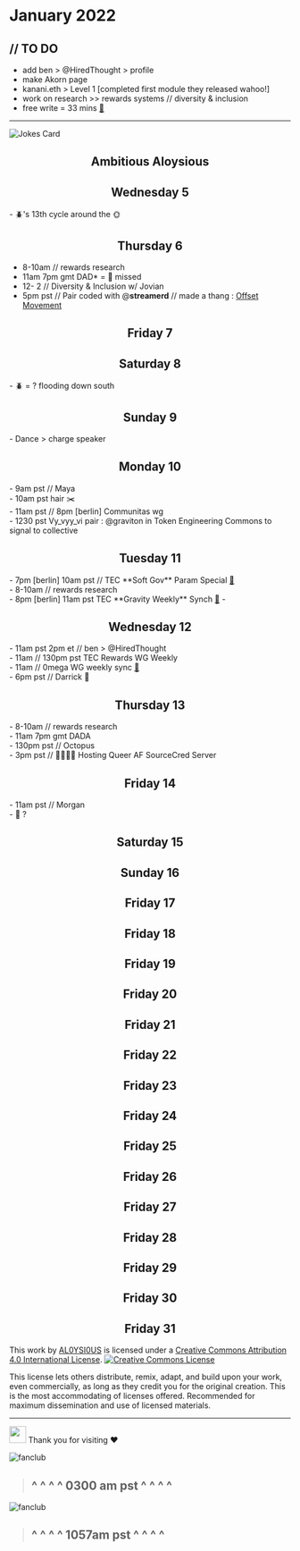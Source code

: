 # January 2022

## // TO DO

+ add ben > @HiredThought > profile
+ make Akorn page
+ kanani.eth > Level 1 [completed first module they released wahoo!]
+ work on research >> rewards systems // diversity & inclusion
+ free write = 33 mins [💎](https://docs.google.com/document/d/1y-q4U-EEi3cRvy5_O8sxoTG5xMS9hh1YO-38oASfrsM/edit?usp=sharing)

---

![Jokes Card](https://readme-jokes.vercel.app/api)

<h2 align="center">Ambitious Aloysious</h2>


<h2 align="center"> Wednesday 5</h2>
- 🪲's 13th cycle around the 🌞


<h2 align="center"> Thursday 6 </h2>

- 8-10am // rewards research <br>
- 11am 7pm gmt DAD* = 🚫 missed <br>
- 12- 2 // Diversity & Inclusion w/ Jovian <br>
- 5pm pst // Pair coded with @**streamerd** // made a thang : [Offset Movement](https://github.com/orgs/Offset-Movement/projects)

<h2 align="center"> Friday 7</h2>

<h2 align="center"> Saturday 8</h2>
- 🪲 = ? flooding down south 

<h2 align="center"> Sunday 9</h2>
- Dance > charge speaker

<h2 align="center"> Monday 10</h2>
- 9am pst // Maya <br>
- 10am pst hair ✂️ <br>
- 11am pst // 8pm [berlin] Communitas wg<br>
- 1230 pst Vy_vyy_vi pair : @graviton in Token Engineering Commons to signal to collective 

<h2 align="center"> Tuesday 11</h2>
- 7pm [berlin] 10am pst // TEC **Soft Gov** Param Special <a href="https://docs.google.com/document/d/1R8yLfht6GvGHr8VDvyZ-sVP1s54rPLY4MtXPBOqHtO0/edit#">📝</a> <br>
- 8-10am // rewards research <br>
- 8pm [berlin] 11am pst TEC **Gravity Weekly** Synch <a href="https://docs.google.com/document/d/19tpH6EU8jYX4FQ0CBtUf0MdsLzjpVo5x7n9W38u9Us4/edit#">📝</a> 
- 
<h2 align="center"> Wednesday 12</h2>
- 11am pst 2pm et // ben > @HiredThought <br>
- 11am // 130pm pst TEC Rewards WG Weekly <br>
- 11am // 0mega WG weekly sync <a href="https://docs.google.com/document/d/1SRvWH57956GjlRXxvVGgVF7w-Exvdi7TFhVwIbpPoLQ/edit#heading=h.1nbej8d3rkry">📝</a> <br>
- 6pm pst // Darrick 🦁


<h2 align="center">Thursday 13</h2>
- 8-10am // rewards research <br>
- 11am 7pm gmt DADA <br>
- 130pm pst // Octopus <br>
- 3pm pst // 🏳️‍⚧️🏳️‍🌈 Hosting Queer AF SourceCred Server <br>



<h2 align="center"> Friday 14 </h2>
- 11am pst // Morgan <br>
- 🌉 ?

<h2 align="center"> Saturday 15 </h2>
<h2 align="center"> Sunday 16 </h2>
<h2 align="center"> Friday 17 </h2>
<h2 align="center"> Friday 18 </h2>
<h2 align="center"> Friday 19 </h2>
<h2 align="center"> Friday 20 </h2>
<h2 align="center"> Friday 21 </h2>
<h2 align="center"> Friday 22 </h2>
<h2 align="center"> Friday 23 </h2>
<h2 align="center"> Friday 24 </h2>
<h2 align="center"> Friday 25 </h2>
<h2 align="center"> Friday 26 </h2>
<h2 align="center"> Friday 27 </h2>
<h2 align="center"> Friday 28 </h2>
<h2 align="center"> Friday 29 </h2>
<h2 align="center"> Friday 30 </h2>
<h2 align="center"> Friday 31 </h2>

This work by <a xmlns:cc="http://creativecommons.org/ns#" href="https://github.com/AL0YSI0US/" property="cc:attributionName" rel="cc:attributionURL">AL0YSI0US</a> is licensed under a <a rel="license" href="http://creativecommons.org/licenses/by/4.0/">Creative Commons Attribution 4.0 International License</a>. <a rel="license" href="http://creativecommons.org/licenses/by/4.0/"><img alt="Creative Commons License" style="border-width:0" src="https://i.creativecommons.org/l/by/4.0/88x31.png" /></a><br />

This license lets others distribute, remix, adapt, and build upon your work, even commercially, as long as they credit you for the original creation. This is the most accommodating of licenses offered. Recommended for maximum dissemination and use of licensed materials.


---

<img src="https://raw.githubusercontent.com/MartinHeinz/MartinHeinz/master/wave.gif" width="30px"> Thank you for visiting ❤️

![fanclub](https://cdn.discordapp.com/attachments/887264243794210846/929297098531274752/unknown.png)
> ## ^ ^ ^ ^ 0300 am pst ^ ^ ^ ^ 

![fanclub](https://cdn.discordapp.com/attachments/894474009759084564/929447972964556840/unknown.png)
> ## ^ ^ ^ ^ 1057am pst ^ ^ ^ ^ 
